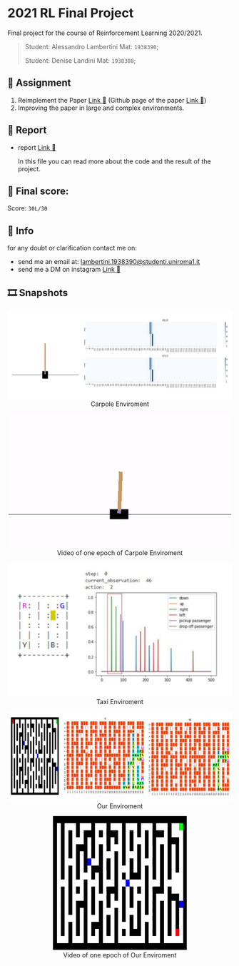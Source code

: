 # 2021 RL Final Project

Final project for the course of Reinforcement Learning 2020/2021.

>Student: Alessandro Lambertini Mat: `1938390`;
>
>Student: Denise Landini Mat: `1938388`;

## 📝 Assignment

1.	Reimplement the Paper [Link 🔗](https://arxiv.org/abs/2011.05064) (Github page of the paper [Link 🔗](https://github.com/hmhyau/rl-intention))
2.  Improving the paper in large and complex environments.

## 📜 Report
-   report [Link 🔗](./RL%20project%20report.pdf)

    In this file you can read more about the code and the result of the project.

## 💯 Final score:

Score: `30L/30`

## 🙋 Info

for any doubt or clarification contact me on:

-   send me an email at: lambertini.1938390@studenti.uniroma1.it
-   send me a DM on instagram [Link 🔗](https://www.instagram.com/lambertinialessandro/)

## 🎞️ Snapshots

<p align="center">
    <img src="./READMEimages/env1.png" style="width: 850px; height: 200px"></img>
    <br>
    Carpole Enviroment
</p>

<p align="center">
    <img src="./READMEimages/env1_video.gif" style="width: 500px; height: 300px"></img>
    <br>
    Video of one epoch of Carpole Enviroment
</p>

<p align="center">
    <img src="./READMEimages/env2.png" style="width: 650px; height: 300px"></img>
    <br>
    Taxi Enviroment
</p>

<p align="center">
    <img src="./READMEimages/env3.png" style="width: 850px; height: 200px"></img>
    <br>
    Our Enviroment
</p>

<p align="center">
    <img src="./READMEimages/env3_video.gif" style="width: 300px; height: 300px"></img>
    <br>
    Video of one epoch of Our Enviroment
</p>

